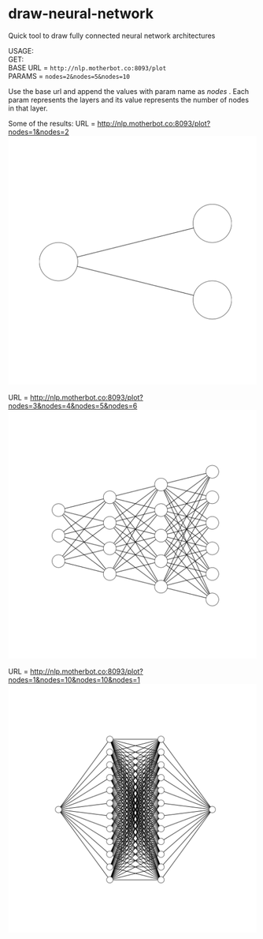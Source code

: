 # draw-neural-network
Quick tool to draw fully connected neural network architectures


USAGE: <br>
 GET:<br>
  BASE URL = `http://nlp.motherbot.co:8093/plot` <br>
  PARAMS  = `nodes=2&nodes=5&nodes=10`
  
  
Use the base url and append the values with param name as *nodes* . Each param represents the layers and its value represents the number of nodes in that layer.

Some of the results:
URL = http://nlp.motherbot.co:8093/plot?nodes=1&nodes=2
![2 layer](1524090412.png)

URL = http://nlp.motherbot.co:8093/plot?nodes=3&nodes=4&nodes=5&nodes=6
![4 layer](1524090373.png)


URL = http://nlp.motherbot.co:8093/plot?nodes=1&nodes=10&nodes=10&nodes=1
![4 layer with multiple nodes](1524092372.png)

